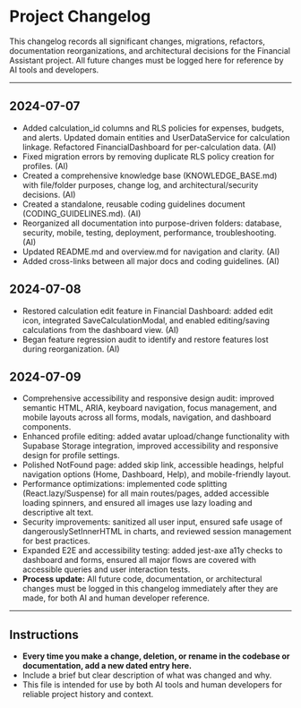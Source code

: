 # Project Changelog

This changelog records all significant changes, migrations, refactors, documentation reorganizations, and architectural decisions for the Financial Assistant project. All future changes must be logged here for reference by AI tools and developers.

---

## 2024-07-07
- Added calculation_id columns and RLS policies for expenses, budgets, and alerts. Updated domain entities and UserDataService for calculation linkage. Refactored FinancialDashboard for per-calculation data. (AI)
- Fixed migration errors by removing duplicate RLS policy creation for profiles. (AI)
- Created a comprehensive knowledge base (KNOWLEDGE_BASE.md) with file/folder purposes, change log, and architectural/security decisions. (AI)
- Created a standalone, reusable coding guidelines document (CODING_GUIDELINES.md). (AI)
- Reorganized all documentation into purpose-driven folders: database, security, mobile, testing, deployment, performance, troubleshooting. (AI)
- Updated README.md and overview.md for navigation and clarity. (AI)
- Added cross-links between all major docs and coding guidelines. (AI)

## 2024-07-08
- Restored calculation edit feature in Financial Dashboard: added edit icon, integrated SaveCalculationModal, and enabled editing/saving calculations from the dashboard view. (AI)
- Began feature regression audit to identify and restore features lost during reorganization. (AI)

## 2024-07-09
- Comprehensive accessibility and responsive design audit: improved semantic HTML, ARIA, keyboard navigation, focus management, and mobile layouts across all forms, modals, navigation, and dashboard components.
- Enhanced profile editing: added avatar upload/change functionality with Supabase Storage integration, improved accessibility and responsive design for profile settings.
- Polished NotFound page: added skip link, accessible headings, helpful navigation options (Home, Dashboard, Help), and mobile-friendly layout.
- Performance optimizations: implemented code splitting (React.lazy/Suspense) for all main routes/pages, added accessible loading spinners, and ensured all images use lazy loading and descriptive alt text.
- Security improvements: sanitized all user input, ensured safe usage of dangerouslySetInnerHTML in charts, and reviewed session management for best practices.
- Expanded E2E and accessibility testing: added jest-axe a11y checks to dashboard and forms, ensured all major flows are covered with accessible queries and user interaction tests.
- **Process update:** All future code, documentation, or architectural changes must be logged in this changelog immediately after they are made, for both AI and human developer reference.

---

## Instructions
- **Every time you make a change, deletion, or rename in the codebase or documentation, add a new dated entry here.**
- Include a brief but clear description of what was changed and why.
- This file is intended for use by both AI tools and human developers for reliable project history and context. 